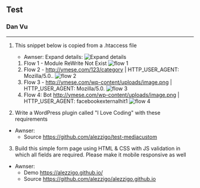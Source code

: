 ## Test
### Dan Vu

-----

1. This snippet below is copied from a .htaccess file
    - Awnser: Expand details:
        ![Expand details][logo]

    1. Flow 1 - Module ReWrite Not Exist
        ![flow 1][case1]
    2. Flow 2 - http://ymese.com/123/category | HTTP_USER_AGENT: Mozilla/5.0..
        ![flow 2][case2]
    3. Flow 3 - http://ymese.com/wp-content/uploads/image.png | HTTP_USER_AGENT: Mozilla/5.0.
        ![flow 3][case3]
    4. Flow 4: Bot  http://ymese.com/wp-content/uploads/image.png | HTTP_USER_AGENT: facebookexternalhit1
        ![flow 4][case4]

[logo]: https://alezzigo.github.io/assets/images/expand-details.png "Expand details"
[case1]: https://alezzigo.github.io/assets/images/expand-details.png "Case 1"
[case2]: https://alezzigo.github.io/assets/images/expand-details.png "Case 2"
[case3]: https://alezzigo.github.io/assets/images/expand-details.png "Case 3"
[case4]: https://alezzigo.github.io/assets/images/expand-details.png "Case 4"

2. Write a WordPress plugin called "I Love Coding" with these requirements
- Awnser: 
    - Source https://github.com/alezzigo/test-mediacustom
3. Build this simple form page using HTML & CSS with JS validation in which all
fields are required. Please make it mobile responsive as well

- Awnser:
    - Demo https://alezzigo.github.io/
    - Source https://github.com/alezzigo/alezzigo.github.io
